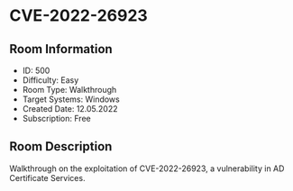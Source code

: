 ﻿# CVE-2022-26923

## Room Information
- ID: 500
- Difficulty: Easy
- Room Type: Walkthrough
- Target Systems: Windows
- Created Date: 12.05.2022
- Subscription: Free

## Room Description
Walkthrough on the exploitation of CVE-2022-26923, a vulnerability in AD Certificate Services.
